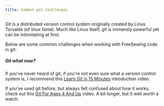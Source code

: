 ```yaml
---
title: Common git challenges
---
```


Git is a distributed version control system originally created by
Linus Torvalds (of linux fame).
Much like Linux itself, git is immensly powerful yet can be intimidating
at first.

Below are some common challenges when working with FreeSewing code in git:

<ReadMore recurse />

<Tip>

##### Git what now?

If you've never heard of git, if you're not even sure what a version
control system is, I recommend
this [Learn Git in 15 Minutes](https://www.youtube.com/watch?v=USjZcfj8yxE&) introduction video.

If you've used git before, but always felt confused about how it works,
check out this [Git For Ages 4 And Up](https://youtu.be/1ffBJ4sVUb4?t=121) video.
A bit longer, but it well worth a watch.

</Tip>
